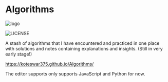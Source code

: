 # Algorithms
![logo](https://www.annalect.com/wp-content/uploads/2017/08/20170802_data_algorithms_brain_post.png)

![LICENSE](https://img.shields.io/github/license/koteswar375/Algorithms)

A stash of algorithms that I have encountered and practiced in one place with solutions and notes containing explanations and insights. (Still in very early stage!)

https://koteswar375.github.io/Algorithms/

The editor supports only supports JavaScript and Python for now. 
